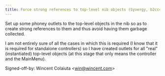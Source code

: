 ```yaml
---
title: Force strong references to top-level nib objects (Synergy, b2cc476)
---
```


Set up some phoney outlets to the top-level objects in the nib so as to create strong references to them and thus avoid having them garbage collected.

I am not entirely sure of all the cases in which this is required (I know that it is required for standalone controllers) so I have created outlets for all "real" (instantiated) top-level objects (at this stage that only means the controller and the MainMenu).

Signed-off-by: Wincent Colaiuta &lt;win@wincent.com&gt;
